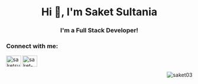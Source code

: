 <h1 align="center">Hi 👋, I'm Saket Sultania</h1>
<h3 align="center">I'm a Full Stack Developer!</h3>

<h3 align="left">Connect with me:</h3>
<p align="left">
<a href="https://twitter.com/saketsultania" target="blank"><img align="center" src="https://cdn.jsdelivr.net/npm/simple-icons@3.0.1/icons/twitter.svg" alt="saketsultania" height="30" width="40" /></a>
<a href="https://linkedin.com/in/saket-sultania" target="blank"><img align="center" src="https://cdn.jsdelivr.net/npm/simple-icons@3.0.1/icons/linkedin.svg" alt="saket-sultania" height="30" width="40" /></a>
</p>

<p>&nbsp;<img align="right" src="https://github-readme-stats.vercel.app/api?username=SAKET03&hide_border=true&hide_title=true&show_icons=true&theme=dark&hide=stars,prs" alt="saket03" /></p>
